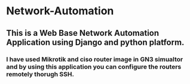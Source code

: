 # Network-Automation
## This is a Web Base Network Automation Application using Django and python platform.
### I have used Mikrotik and ciso router image in GN3 simualtor and by using this application you can configure the routers remotely thorugh SSH.
